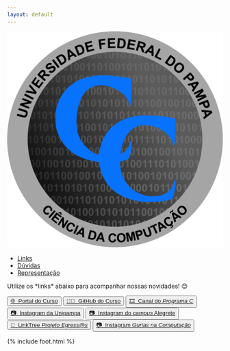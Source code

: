 ```yaml
---
layout: default
---
```


<section class="hero is-light is-medium">
  <div class="hero-body">
    <div class="container has-text-centered">
      <img id="logo" src="/assets/img/logo.png" alt="Page logo">
    </div>
  </div>

  <div class="hero-foot">
    <nav class="tabs is-boxed is-fullwidth">
      <div class="container">
        <ul>
          <li class="is-active">
            <a href="/">Links</a>
          </li>
          <li>
            <a href="/faq">Dúvidas</a>
          </li>
          <li>
            <a href="/votes">Representação</a>
          </li>
        </ul>
      </div>
    </nav>
  </div>
</section>

<div id="page" class="container mb-6">
  <p class="subtitle has-text-centered mt-6 mb-5">Utilize os *links* abaixo para acompanhar nossas novidades! 😊</p>
  <div class="columns is-centered">
    <div class="column is-one-third">
      <div class="buttons is-centered">
      <button class="button is-rounded is-fullwidth"><a class="link" href="https://cursos.unipampa.edu.br/cursos/cienciadacomputacao/" target="_blank">
        🌐&nbsp; Portal do Curso
      </a></button>
      <button class="button is-rounded is-fullwidth"><a class="link" href="https://github.com/cienciadacompunipampa" target="_blank">
        👩‍💻&nbsp; GitHub do Curso
      </a></button>
      <button class="button is-rounded is-fullwidth"><a class="link" href="https://www.youtube.com/channel/UCXWzNRaOGGym_EQtI38e1bQ" target="_blank">
        🎞️&nbsp; Canal do <em>Programa C</em>
      </a></button>
      <button class="button is-rounded is-fullwidth"><a class="link" href="https://www.instagram.com/unipampaoficial/" target="_blank">
        📷&nbsp; Instagram da Unipampa
      </a></button>
      <button class="button is-rounded is-fullwidth"><a class="link" href="https://www.instagram.com/campusalegrete/" target="_blank">
        📷&nbsp; Instagram do <em>campus</em> Alegrete
      </a></button>
      <button class="button is-rounded is-fullwidth"><a class="link" href="https://linktr.ee/ProjetoEgressas" target="_blank">
        🌳&nbsp; LinkTree <em>Projeto Egress@s</em>
      </a></button>
      <button class="button is-rounded is-fullwidth"><a class="link" href="https://www.instagram.com/guriasnacomputacao/" target="_blank">
        📷&nbsp; Instagram <em>Gurias na Computação</em>
      </a></button></div>
    </div>
  </div>
</div>

{% include foot.html %}
